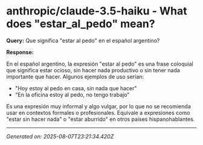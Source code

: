 # anthropic/claude-3.5-haiku - What does "estar_al_pedo" mean?

**Query:** Que significa "estar al pedo" en el español argentino?



**Response:**

En el español argentino, la expresión "estar al pedo" es una frase coloquial que significa estar ocioso, sin hacer nada productivo o sin tener nada importante que hacer. Algunos ejemplos de uso serían:

- "Hoy estoy al pedo en casa, sin nada que hacer"
- "En la oficina estoy al pedo, no tengo trabajo"

Es una expresión muy informal y algo vulgar, por lo que no se recomienda usar en contextos formales o profesionales. Equivale a expresiones como "estar sin hacer nada" o "estar aburrido" en otros países hispanohablantes.

---
*Generated on: 2025-08-07T23:21:34.420Z*
